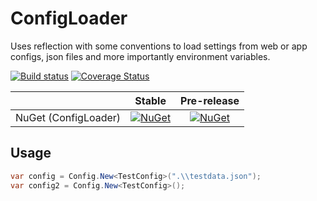 # ConfigLoader
Uses reflection with some conventions to load settings from web or app configs, json files and more importantly environment variables.

[![Build status](https://ci.appveyor.com/api/projects/status/udshi1cj8aq8y1xd/branch/master?svg=true)](https://ci.appveyor.com/project/chriskolenko/configloader/branch/master)
[![Coverage Status](https://coveralls.io/repos/webcanvas/ConfigLoader/badge.svg?branch=master&service=github)](https://coveralls.io/github/webcanvas/ConfigLoader?branch=master)

||Stable|Pre-release|
|:--:|:--:|:--:|
|NuGet (ConfigLoader)|[![NuGet](https://img.shields.io/nuget/v/ConfigLoader.svg)](https://www.nuget.org/packages/ConfigLoader)|[![NuGet](https://img.shields.io/nuget/vpre/ConfigLoader.svg)](https://www.nuget.org/packages/ConfigLoader)|

## Usage

```C#
var config = Config.New<TestConfig>(".\\testdata.json");
var config2 = Config.New<TestConfig>();
```
